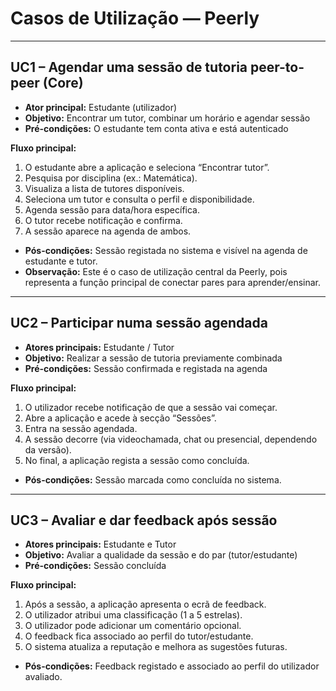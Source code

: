 # Casos de Utilização — Peerly

---

## UC1 – Agendar uma sessão de tutoria peer-to-peer (Core)

- **Ator principal:** Estudante (utilizador)  
- **Objetivo:** Encontrar um tutor, combinar um horário e agendar sessão  
- **Pré-condições:** O estudante tem conta ativa e está autenticado  

**Fluxo principal:**
1. O estudante abre a aplicação e seleciona “Encontrar tutor”.  
2. Pesquisa por disciplina (ex.: Matemática).  
3. Visualiza a lista de tutores disponíveis.  
4. Seleciona um tutor e consulta o perfil e disponibilidade.  
5. Agenda sessão para data/hora específica.  
6. O tutor recebe notificação e confirma.  
7. A sessão aparece na agenda de ambos.  

- **Pós-condições:** Sessão registada no sistema e visível na agenda de estudante e tutor.  
- **Observação:** Este é o caso de utilização central da Peerly, pois representa a função principal de conectar pares para aprender/ensinar.  

---

## UC2 – Participar numa sessão agendada

- **Atores principais:** Estudante / Tutor  
- **Objetivo:** Realizar a sessão de tutoria previamente combinada  
- **Pré-condições:** Sessão confirmada e registada na agenda  

**Fluxo principal:**
1. O utilizador recebe notificação de que a sessão vai começar.  
2. Abre a aplicação e acede à secção “Sessões”.  
3. Entra na sessão agendada.  
4. A sessão decorre (via videochamada, chat ou presencial, dependendo da versão).  
5. No final, a aplicação regista a sessão como concluída.  

- **Pós-condições:** Sessão marcada como concluída no sistema.  

---

## UC3 – Avaliar e dar feedback após sessão

- **Atores principais:** Estudante e Tutor  
- **Objetivo:** Avaliar a qualidade da sessão e do par (tutor/estudante)  
- **Pré-condições:** Sessão concluída  

**Fluxo principal:**
1. Após a sessão, a aplicação apresenta o ecrã de feedback.  
2. O utilizador atribui uma classificação (1 a 5 estrelas).  
3. O utilizador pode adicionar um comentário opcional.  
4. O feedback fica associado ao perfil do tutor/estudante.  
5. O sistema atualiza a reputação e melhora as sugestões futuras.  

- **Pós-condições:** Feedback registado e associado ao perfil do utilizador avaliado.  

